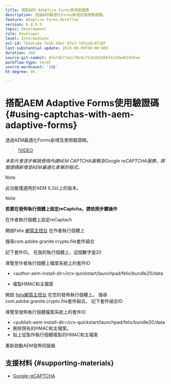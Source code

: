 ```yaml
---
title: 搭配AEM Adaptive Forms使用驗證碼
description: 透過AEM最適化Forms新增及使用驗證碼。
feature: Adaptive Forms,Workflow
version: 6.4,6.5
topic: Development
role: Developer
level: Intermediate
exl-id: 7e5dcc6e-fe56-49af-97e3-7dfaa9c8738f
last-substantial-update: 2019-06-09T00:00:00Z
duration: 266
source-git-commit: 9fef4b77a2c70c8cf525d42686f4120e481945ee
workflow-type: tm+mt
source-wordcount: '196'
ht-degree: 0%

---
```


# 搭配AEM Adaptive Forms使用驗證碼{#using-captchas-with-aem-adaptive-forms}

透過AEM最適化Forms新增及使用驗證碼。

>[!VIDEO](https://video.tv.adobe.com/v/18336?quality=12&learn=on)

*本影片會逐步解說使用內建AEM CAPTCHA服務及Google reCAPTCHA服務，將驗證碼新增至AEM最適化表單的程式。*

>[!NOTE]
>
>此功能僅適用於AEM 6.3以上的版本。

>[!NOTE]
>
>**若要在發佈執行個體上設定reCaptcha，請依照步驟操作**
>
>在作者執行個體上設定reCaptach
>
>開啟Felix [網頁主控台](http://localhost:4502/system/console/bundles) 在作者執行個體上
>
>搜尋com.adobe.granite.crypto.file套件組合
>
>記下套件ID。 在我的執行個體上，這個數字是20
>
>導覽至作者執行個體上檔案系統上的套件ID
>
>* &lt;author-aem-install-dir>/crx-quickstart/launchpad/felix/bundle20/data
* 複製HMAC和主檔案
>
開啟 [felix網頁主控台](http://localhost:4502/system/console/bundles) 在您的發佈執行個體上。 搜尋com.adobe.granite.crypto.file套件組合。 記下套件組合ID
>
導覽至發佈執行個體檔案系統上的套件ID
>
* &lt;publish-aem-install-dir>/crx-quickstart/launchpad/felix/bundle20/data
* 刪除現有的HMAC和主檔案。
* 貼上從製作執行個體複製的HMAC和主檔案
>
重新啟動AEM發佈伺服器

## 支援材料 {#supporting-materials}

* [Google reCAPTCHA](https://www.google.com/recaptcha)
